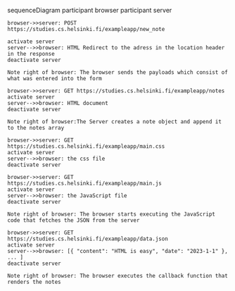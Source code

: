 sequenceDiagram
    participant browser
    participant server

    browser->>server: POST https://studies.cs.helsinki.fi/exampleapp/new_note
    
    activate server
    server-->>browser: HTML Redirect to the adress in the location header in the response
    deactivate server

    Note right of browser: The browser sends the payloads which consist of what was entered into the form 

    browser->>server: GET https://studies.cs.helsinki.fi/exampleapp/notes
    activate server
    server-->>browser: HTML document
    deactivate server

    Note right of browser:The Server creates a note object and append it to the notes array

    browser->>server: GET https://studies.cs.helsinki.fi/exampleapp/main.css
    activate server
    server-->>browser: the css file
    deactivate server

    browser->>server: GET https://studies.cs.helsinki.fi/exampleapp/main.js
    activate server
    server-->>browser: the JavaScript file
    deactivate server

    Note right of browser: The browser starts executing the JavaScript code that fetches the JSON from the server

    browser->>server: GET https://studies.cs.helsinki.fi/exampleapp/data.json
    activate server
    server-->>browser: [{ "content": "HTML is easy", "date": "2023-1-1" }, ... ]
    deactivate server

    Note right of browser: The browser executes the callback function that renders the notes